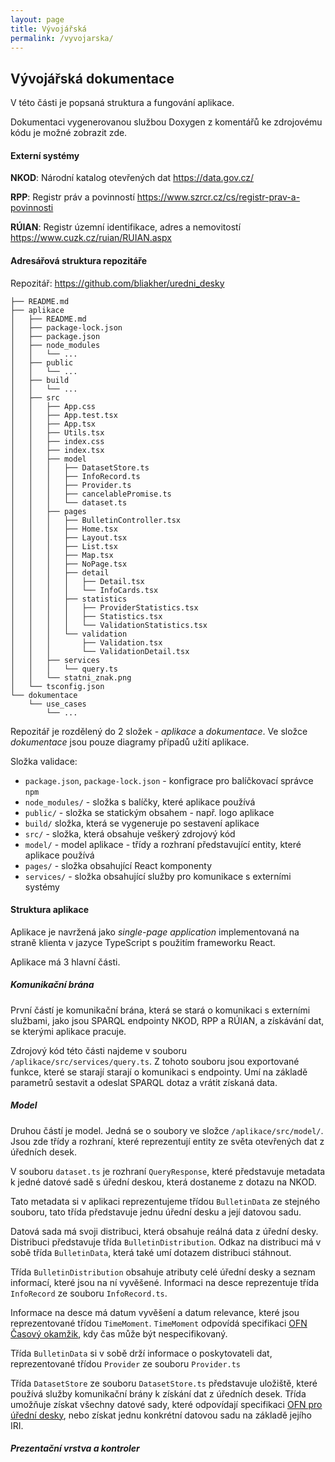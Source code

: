 ```yaml
---
layout: page
title: Vývojářská
permalink: /vyvojarska/
---
```


## Vývojářská dokumentace

V této části je popsaná struktura a fungování aplikace.

Dokumentaci vygenerovanou službou Doxygen z komentářů ke zdrojovému kódu je možné zobrazit zde.

#### Externí systémy

**NKOD**: Národní katalog otevřených dat <https://data.gov.cz/>

**RPP**: Registr práv a povinností <https://www.szrcr.cz/cs/registr-prav-a-povinnosti>

**RÚIAN**: Registr územní identifikace, adres a nemovitostí <https://www.cuzk.cz/ruian/RUIAN.aspx>

#### Adresářová struktura repozitáře

Repozitář: <https://github.com/bliakher/uredni_desky>

```
├── README.md
├── aplikace
│   ├── README.md
│   ├── package-lock.json
│   ├── package.json
│   ├── node_modules
│   │   └── ...
│   ├── public
│   │   └── ...
│   ├── build
│   │   └── ...
│   ├── src
│   │   ├── App.css
│   │   ├── App.test.tsx
│   │   ├── App.tsx
│   │   ├── Utils.tsx
│   │   ├── index.css
│   │   ├── index.tsx
│   │   ├── model
│   │   │   ├── DatasetStore.ts
│   │   │   ├── InfoRecord.ts
│   │   │   ├── Provider.ts
│   │   │   ├── cancelablePromise.ts
│   │   │   └── dataset.ts
│   │   ├── pages
│   │   │   ├── BulletinController.tsx
│   │   │   ├── Home.tsx
│   │   │   ├── Layout.tsx
│   │   │   ├── List.tsx
│   │   │   ├── Map.tsx
│   │   │   ├── NoPage.tsx
│   │   │   ├── detail
│   │   │   │   ├── Detail.tsx
│   │   │   │   └── InfoCards.tsx
│   │   │   ├── statistics
│   │   │   │   ├── ProviderStatistics.tsx
│   │   │   │   ├── Statistics.tsx
│   │   │   │   └── ValidationStatistics.tsx
│   │   │   └── validation
│   │   │       ├── Validation.tsx
│   │   │       └── ValidationDetail.tsx
│   │   ├── services
│   │   │   └── query.ts
│   │   └── statni_znak.png
│   └── tsconfig.json
└── dokumentace
    └── use_cases
        └── ...

```

Repozitář je rozdělený do 2 složek - *aplikace* a *dokumentace*. Ve složce *dokumentace* jsou pouze diagramy případů užití aplikace.

Složka validace:
- `package.json`, `package-lock.json` - konfigrace pro balíčkovací správce `npm`
- `node_modules/` - složka s balíčky, které aplikace používá
- `public/` - složka se statickým obsahem - např. logo aplikace
- `build/` složka, která se vygeneruje po sestavení aplikace
- `src/` - složka, která obsahuje veškerý zdrojový kód
- `model/` - model aplikace - třídy a rozhraní představující entity, které aplikace používá
- `pages/` - složka obsahující React komponenty 
- `services/` - složka obsahující služby pro komunikace s externími systémy


#### Struktura aplikace

Aplikace je navržená jako *single-page application* implementovaná na straně klienta v jazyce TypeScript s použitím frameworku React.

Aplikace má 3 hlavní části.

##### Komunikační brána

První částí je komunikační brána, která se stará o komunikaci s externími službami, jako jsou SPARQL endpointy NKOD, RPP a RÚIAN, a získávání dat, se kterými aplikace pracuje. 

Zdrojový kód této části najdeme v souboru `/aplikace/src/services/query.ts`. Z tohoto souboru jsou exportované funkce, které se starají starají o komunikaci s endpointy. Umí na základě parametrů sestavit a odeslat SPARQL dotaz a vrátit získaná data.

##### Model

Druhou částí je model. Jedná se o soubory ve složce `/aplikace/src/model/`. Jsou zde třídy a rozhraní, které reprezentují entity ze světa otevřených dat z úředních desek.

V souboru `dataset.ts` je rozhraní `QueryResponse`, které představuje metadata k jedné datové sadě s úřední deskou, která dostaneme z dotazu na NKOD. 

Tato metadata si v aplikaci reprezentujeme třídou `BulletinData` ze stejného souboru, tato třída představuje jednu úřední desku a její datovou sadu.  

Datová sada má svoji distribuci, která obsahuje reálná data z úřední desky. Distribuci představuje třída `BulletinDistribution`. Odkaz na distribuci má v sobě třída `BulletinData`, která také umí dotazem distribuci stáhnout.

Třída `BulletinDistribution` obsahuje atributy celé úřední desky a seznam informací, které jsou na ní vyvěšené. Informaci na desce reprezentuje třída `InfoRecord` ze souboru `InfoRecord.ts`. 

Informace na desce má datum vyvěšení a datum relevance, které jsou reprezentované třídou `TimeMoment`. `TimeMoment` odpovídá specifikaci [OFN Časový okamžik](https://ofn.gov.cz/časová-specifikace/2020-07-01/#vazba-časová-specifikace-časový-okamžik), kdy čas může být nespecifikovaný.

Třída `BulletinData` si v sobě drží informace o poskytovateli dat, reprezentované třídou `Provider` ze souboru `Provider.ts`

Třída `DatasetStore` ze souboru `DatasetStore.ts` představuje uložiště, které používá služby komunikační brány k získání dat z úředních desek. Třída umožňuje získat všechny datové sady, které odpovídají specifikaci [OFN pro úřední desky](https://ofn.gov.cz/úřední-desky/2021-07-20/), nebo získat jednu konkrétní datovou sadu na základě jejího IRI.


##### Prezentační vrstva a kontroler


